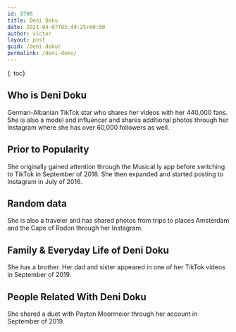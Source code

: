 ```yaml
---
id: 8708
title: Deni Doku
date: 2021-04-07T05:49:25+00:00
author: victor
layout: post
guid: /deni-doku/
permalink: /deni-doku/
---
```



{: toc}


## Who is Deni Doku



German-Albanian TikTok star who shares her videos with her 440,000 fans. She is also a model and influencer and shares additional photos through her Instagram where she has over 60,000 followers as well. 

                
                
                
## Prior to Popularity



She originally gained attention through the Musical.ly app before switching to TikTok in September of 2018. She then expanded and started posting to Instagram in July of 2016. 

                
                
                
## Random data



She is also a traveler and has shared photos from trips to places Amsterdam and the Cape of Rodon through her Instagram. 

                
                
                
## Family & Everyday Life of Deni Doku



She has a brother. Her dad and sister appeared in one of her TikTok videos in September of 2019. 

                
                
                
## People Related With Deni Doku



She shared a duet with Payton Moormeier through her account in September of 2019. 

                
              
            
          
          
          